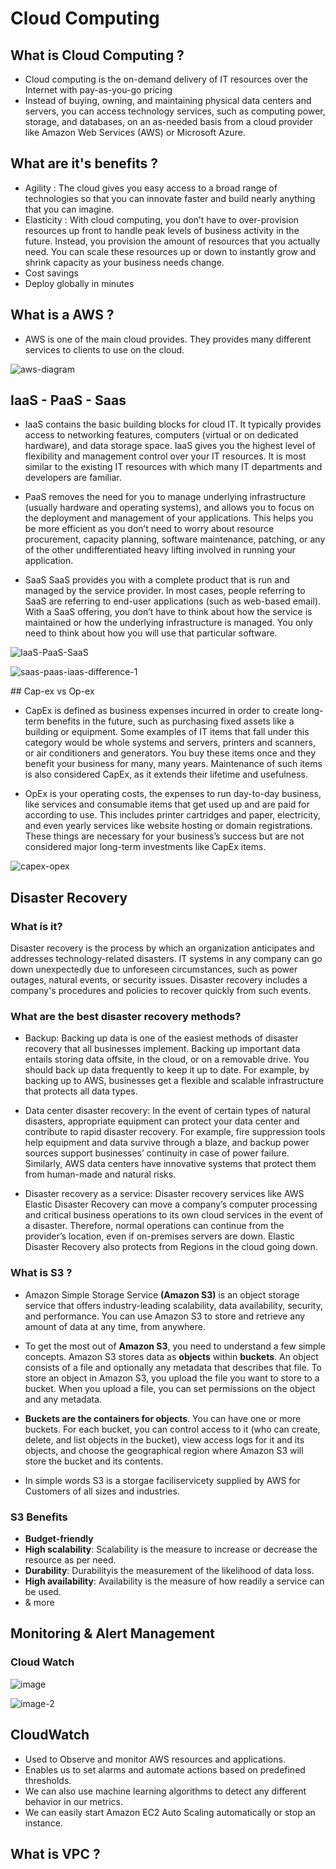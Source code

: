 # Cloud Computing 

## What is Cloud Computing ?

- Cloud computing is the on-demand delivery of IT resources over the Internet with pay-as-you-go pricing
- Instead of buying, owning, and maintaining physical data centers and servers, you can access technology services, such as computing power, storage, and databases, on an as-needed basis from a cloud provider like Amazon Web Services (AWS) or Microsoft Azure.

## What are it's benefits ?

- Agility : The cloud gives you easy access to a broad range of technologies so that you can innovate faster and build nearly anything that you can imagine.
- Elasticity : With cloud computing, you don’t have to over-provision resources up front to handle peak levels of business activity in the future. Instead, you provision the amount of resources that you actually need. You can scale these resources up or down to instantly grow and shrink capacity as your business needs change.
- Cost savings
- Deploy globally in minutes

## What is a AWS ?

- AWS is one of the main cloud provides. They provides many different services to clients to use on the cloud.

![aws-diagram](https://user-images.githubusercontent.com/115224560/199456780-8c8f32cc-4b5f-45f8-9c37-fb1764c4e775.png)


## IaaS - PaaS - Saas

- IaaS contains the basic building blocks for cloud IT. It typically provides access to networking features, computers (virtual or on dedicated hardware), and data storage space. IaaS gives you the highest level of flexibility and management control over your IT resources. It is most similar to the existing IT resources with which many IT departments and developers are familiar. 

- PaaS removes the need for you to manage underlying infrastructure (usually hardware and operating systems), and allows you to focus on the deployment and management of your applications. This helps you be more efficient as you don’t need to worry about resource procurement, capacity planning, software maintenance, patching, or any of the other undifferentiated heavy lifting involved in running your application. 

- SaaS SaaS provides you with a complete product that is run and managed by the service provider. In most cases, people referring to SaaS are referring to end-user applications (such as web-based email). With a SaaS offering, you don’t have to think about how the service is maintained or how the underlying infrastructure is managed. You only need to think about how you will use that particular software. 

![IaaS-PaaS-SaaS](https://user-images.githubusercontent.com/115224560/199247309-b177928a-9c63-401d-a8a0-49fff9781f3f.png)

![saas-paas-iaas-difference-1](https://user-images.githubusercontent.com/115224560/199457382-5418e009-6894-43be-b5b9-9b74627eb39d.png)



## Cap-ex vs Op-ex

- CapEx is defined as business expenses incurred in order to create long-term benefits in the future, such as purchasing fixed assets like a building or equipment. Some examples of IT items that fall under this category would be whole systems and servers, printers and scanners, or air conditioners and generators. You buy these items once and they benefit your business for many, many years. Maintenance of such items is also considered CapEx, as it extends their lifetime and usefulness.

- OpEx is your operating costs, the expenses to run day-to-day business, like services and consumable items that get used up and are paid for according to use. This includes printer cartridges and paper, electricity, and even yearly services like website hosting or domain registrations. These things are necessary for your business’s success but are not considered major long-term investments like CapEx items.


![capex-opex](https://user-images.githubusercontent.com/115224560/199247347-ad8851be-dbd4-468d-8aba-7d49f3bdd1e4.jpeg)


## Disaster Recovery 

### What is it? 

Disaster recovery is the process by which an organization anticipates and addresses technology-related disasters. IT systems in any company can go down unexpectedly due to unforeseen circumstances, such as power outages, natural events, or security issues. Disaster recovery includes a company's procedures and policies to recover quickly from such events.

### What are the best disaster recovery methods?

- Backup: Backing up data is one of the easiest methods of disaster recovery that all businesses implement. Backing up important data entails storing data offsite, in the cloud, or on a removable drive. You should back up data frequently to keep it up to date. For example, by backing up to AWS, businesses get a flexible and scalable infrastructure that protects all data types. 

- Data center disaster recovery: In the event of certain types of natural disasters, appropriate equipment can protect your data center and contribute to rapid disaster recovery. For example, fire suppression tools help equipment and data survive through a blaze, and backup power sources support businesses’ continuity in case of power failure. Similarly, AWS data centers have innovative systems that protect them from human-made and natural risks.

- Disaster recovery as a service: Disaster recovery services like AWS Elastic Disaster Recovery can move a company’s computer processing and critical business operations to its own cloud services in the event of a disaster. Therefore, normal operations can continue from the provider’s location, even if on-premises servers are down. Elastic Disaster Recovery also protects from Regions in the cloud going down. 

### What is S3 ?

- Amazon Simple Storage Service **(Amazon S3)** is an object storage service that offers industry-leading scalability, data availability, security, and performance. You can use Amazon S3 to store and retrieve any amount of data at any time, from anywhere.

- To get the most out of **Amazon S3**, you need to understand a few simple concepts. Amazon S3 stores data as **objects** within **buckets**. An object consists of a file and optionally any metadata that describes that file. To store an object in Amazon S3, you upload the file you want to store to a bucket. When you upload a file, you can set permissions on the object and any metadata.

- **Buckets are the containers for objects**. You can have one or more buckets. For each bucket, you can control access to it (who can create, delete, and list objects in the bucket), view access logs for it and its objects, and choose the geographical region where Amazon S3 will store the bucket and its contents.


- In simple words S3 is a storgae faciliservicety supplied by AWS for Customers of all sizes and industries. 

### S3 Benefits

- **Budget-friendly**
- **High scalability**: Scalability is the measure to increase or decrease the resource as per need.
- **Durability**: Durabilityis the measurement of the likelihood of data loss.
- **High availability**: Availability is the measure of how readily a service can be used.
- & more

## Monitoring & Alert Management

### Cloud Watch 

![image](https://user-images.githubusercontent.com/115224560/200277696-b18e677b-837d-4eb7-8751-16f97918c444.png)

![image-2](https://user-images.githubusercontent.com/115224560/200277719-fa637387-3d4c-495a-ad9a-89be744ebc0d.png)

## CloudWatch

- Used to Observe and monitor AWS resources and applications.
- Enables us to set alarms and automate actions based on predefined thresholds.
- We can also use machine learning algorithms to detect any different behavior in our metrics.
- We can easily start Amazon EC2 Auto Scaling automatically or stop an instance.


## What is VPC ? 

